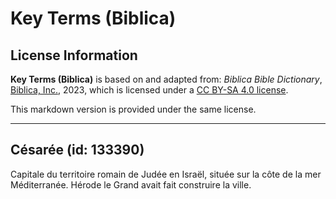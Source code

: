 # Key Terms (Biblica)

## License Information

**Key Terms (Biblica)** is based on and adapted from: _Biblica Bible Dictionary_, [Biblica, Inc.](https://www.biblica.com/), 2023, which is licensed under a [CC BY-SA 4.0 license](https://creativecommons.org/licenses/by-sa/4.0/legalcode.en).

This markdown version is provided under the same license.



--------------------------------

## Césarée (id: 133390)

Capitale du territoire romain de Judée en Israël, située sur la côte de la mer Méditerranée. Hérode le Grand avait fait construire la ville.


